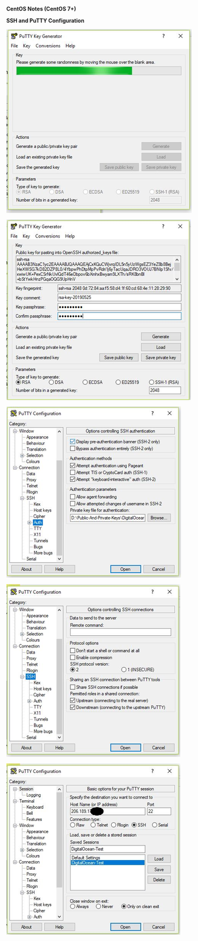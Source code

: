 **CentOS Notes (CentOS 7+)**



**SSH and PuTTY Configuration**


![PuttY-Key-Generator-1](https://github.com/caglarorhan/centOS-notes/blob/master/img/Putty-Key-Generator-1.JPG)

![PuttY-Key-Generator-2](https://github.com/caglarorhan/centOS-notes/blob/master/img/Putty-Key-Generator-2.JPG)




![PuttY-1](https://github.com/caglarorhan/centOS-notes/blob/master/img/Putty-1.JPG)

![PuttY-2](https://github.com/caglarorhan/centOS-notes/blob/master/img/Putty-2.JPG)

![PuttY-3](https://github.com/caglarorhan/centOS-notes/blob/master/img/Putty-3.JPG)

